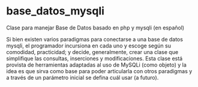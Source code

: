 base_datos_mysqli
=================

Clase para manejar Base de Datos basado en php y mysqli (en español)

Si bien existen varios paradigmas para conectarse a una base de datos mysqli, el programador incursiona en cada uno y escoge según su comodidad, practicidad; y decide, generalmente, crear una clase que simplifique las consultas, inserciones y modificaciones.
Esta clase está provista de herramientas adaptadas al uso de MySQLi (como objeto) y la idea es que sirva como base para poder articularla con otros paradigmas y a través de un parámetro inicial se defina cuál usar (a futuro).

